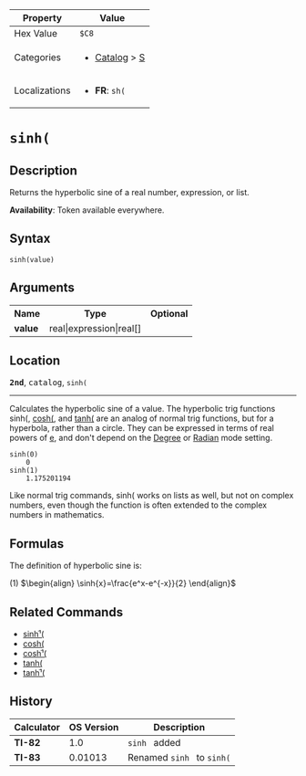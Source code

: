 | Property      | Value |
|---------------|-------|
| Hex Value     | `$C8`|
| Categories    | <ul><li>[Catalog](<../categories/Catalog.md>) > [S](<../categories/Catalog.md#S>)</li></ul> |
| Localizations | <ul><li><b>FR</b>: `sh(`</li></ul> |

# `sinh(`

## Description
Returns the hyperbolic sine of a real number, expression, or list.


<b>Availability</b>: Token available everywhere.

## Syntax
`sinh(value)`

## Arguments
<table>
<tr><th>Name</th><th>Type</th><th>Optional</th></tr>

<tr><td><b>value</b></td><td>real|expression|real[]</td><td></td></tr>

</table>

## Location
<tt><kbd><b>2nd</b></kbd></tt>, <kbd>catalog</kbd>, `sinh(`
<hr>

Calculates the hyperbolic sine of a value. The hyperbolic trig functions sinh(, [cosh(](cosh\(.md), and [tanh(](tanh\(.md) are an analog of normal trig functions, but for a hyperbola, rather than a circle. They can be expressed in terms of real powers of [e](e-value), and don't depend on the [Degree](degree-mode) or [Radian](radian-mode) mode setting.

```ti-basic
sinh(0)
    0
sinh(1)
    1.175201194
```

Like normal trig commands, sinh( works on lists as well, but not on complex numbers, even though the function is often extended to the complex numbers in mathematics.

## Formulas

The definition of hyperbolic sine is:

(1) $`\begin{align} \sinh{x}=\frac{e^x-e^{-x}}{2} \end{align}`$ 

## Related Commands

*   [sinhֿ¹(](sinhֿ¹\(.md)
*   [cosh(](cosh\(.md)
*   [coshֿ¹(](coshֿ¹\(.md)
*   [tanh(](tanh\(.md)
*   [tanhֿ¹(](tanhֿ¹\(.md)

## History
| Calculator | OS Version | Description |
|------------|------------|-------------|
| <b>TI-82</b> | 1.0 | `sinh ` added |
| <b>TI-83</b> | 0.01013 | Renamed `sinh ` to `sinh(`


